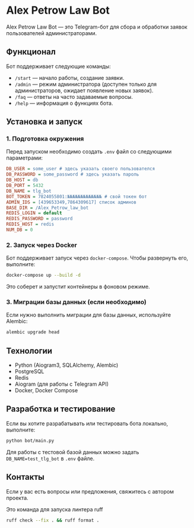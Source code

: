 # Alex Petrow Law Bot

Alex Petrow Law Bot — это Telegram-бот для сбора и обработки заявок пользователей администраторами.

## Функционал

Бот поддерживает следующие команды:
- `/start` — начало работы, создание заявки.
- `/admin` — режим администратора (доступен только для администраторов, ожидает появление новых заявок).
- `/faq` — ответы на часто задаваемые вопросы.
- `/help` — информация о функциях бота.

## Установка и запуск

### 1. Подготовка окружения
Перед запуском необходимо создать `.env` файл со следующими параметрами:

```ini
DB_USER = some_user # здесь указать своего пользователся
DB_PASSWORD = some_password # здесь указать пароль
DB_HOST = db
DB_PORT = 5432
DB_NAME = tlg_bot
BOT_TOKEN = 7824055801:№№№№№№№№№№№№№ # свой токен бот
ADMIN_IDS = [439653349,7864309617] список админов
BASE_DIR = /Alex_Petrow_law_bot
REDIS_LOGIN = default
REDIS_PASSWORD = password
REDIS_HOST = redis
NUM_DB = 0
```

### 2. Запуск через Docker
Бот поддерживает запуск через `docker-compose`. Чтобы развернуть его, выполните:

```sh
docker-compose up --build -d
```

Это соберет и запустит контейнеры в фоновом режиме.

### 3. Миграции базы данных (если необходимо)
Если нужно выполнить миграции для базы данных, используйте Alembic:

```sh
alembic upgrade head
```

## Технологии
- Python (Aiogram3, SQLAlchemy, Alembic)
- PostgreSQL
- Redis
- Aiogram (для работы с Telegram API)
- Docker, Docker Compose

## Разработка и тестирование
Если вы хотите разрабатывать или тестировать бота локально, выполните:

```sh
python bot/main.py
```

Для работы с тестовой базой данных можно задать `DB_NAME=test_tlg_bot` в `.env` файле.

## Контакты
Если у вас есть вопросы или предложения, свяжитесь с автором проекта.

Это команда для запуска линтера ruff

```bash
ruff check --fix . && ruff format .

```